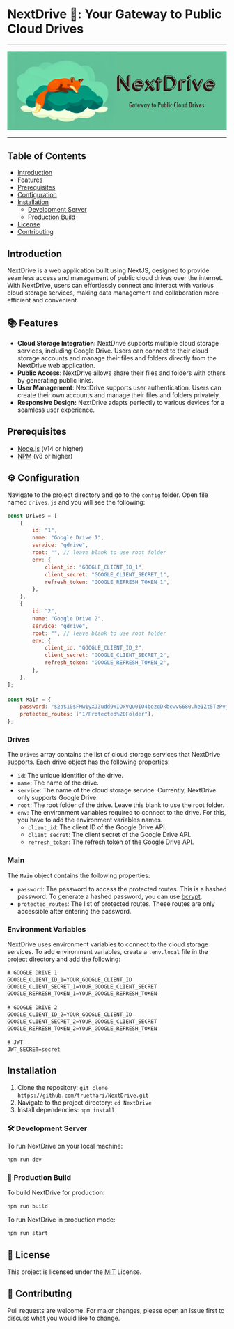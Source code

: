 # NextDrive 🦊: Your Gateway to Public Cloud Drives

---

![NextDrive Logo](/public/images/nextdrive-cover.png)

---

## Table of Contents

- [Introduction](#introduction)
- [Features](#-features)
- [Prerequisites](#prerequisites)
- [Configuration](#-configuration)
- [Installation](#installation)
  - [Development Server](#-development-server)
  - [Production Build](#-production-build)
- [License](#-license)
- [Contributing](#-contributing)

## Introduction

NextDrive is a web application built using NextJS, designed to provide seamless access and management of public cloud drives over the internet. With NextDrive, users can effortlessly connect and interact with various cloud storage services, making data management and collaboration more efficient and convenient.

## 📚 Features

- **Cloud Storage Integration**: NextDrive supports multiple cloud storage services, including Google Drive. Users can connect to their cloud storage accounts and manage their files and folders directly from the NextDrive web application.
- **Public Access**: NextDrive allows share their files and folders with others by generating public links.
- **User Management**: NextDrive supports user authentication. Users can create their own accounts and manage their files and folders privately.
- **Responsive Design:** NextDrive adapts perfectly to various devices for a seamless user experience.

## Prerequisites

- [Node.js](https://nodejs.org/en/) (v14 or higher)
- [NPM](https://www.npmjs.com/) (v8 or higher)

## ⚙️ Configuration

Navigate to the project directory and go to the `config` folder. Open file named `drives.js` and you will see the following:

```js
const Drives = [
    {
        id: "1",
        name: "Google Drive 1",
        service: "gdrive",
        root: "", // leave blank to use root folder
        env: {
            client_id: "GOOGLE_CLIENT_ID_1",
            client_secret: "GOOGLE_CLIENT_SECRET_1",
            refresh_token: "GOOGLE_REFRESH_TOKEN_1",
        },
    },
    {
        id: "2",
        name: "Google Drive 2",
        service: "gdrive",
        root: "", // leave blank to use root folder
        env: {
            client_id: "GOOGLE_CLIENT_ID_2",
            client_secret: "GOOGLE_CLIENT_SECRET_2",
            refresh_token: "GOOGLE_REFRESH_TOKEN_2",
        },
    },
];

const Main = {
    password: "$2a$10$FMw1yXJ3udd9WIOxVQU0IO4bozqDkbcwvG680.heIZt5TzPvjdGae",
    protected_routes: ["1/Protected%20Folder"],
};
```

### Drives

The `Drives` array contains the list of cloud storage services that NextDrive supports. Each drive object has the following properties:

- `id`: The unique identifier of the drive.
- `name`: The name of the drive.
- `service`: The name of the cloud storage service. Currently, NextDrive only supports Google Drive.
- `root`: The root folder of the drive. Leave this blank to use the root folder.
- `env`: The environment variables required to connect to the drive. For this, you have to add the environment variables names.
  - `client_id`: The client ID of the Google Drive API.
  - `client_secret`: The client secret of the Google Drive API.
  - `refresh_token`: The refresh token of the Google Drive API.

### Main

The `Main` object contains the following properties:

- `password`: The password to access the protected routes. This is a hashed password. To generate a hashed password, you can use [bcrypt](https://www.npmjs.com/package/bcrypt).
- `protected_routes`: The list of protected routes. These routes are only accessible after entering the password.

### Environment Variables

NextDrive uses environment variables to connect to the cloud storage services. To add environment variables, create a `.env.local` file in the project directory and add the following:

```env
# GOOGLE DRIVE 1
GOOGLE_CLIENT_ID_1=YOUR_GOOGLE_CLIENT_ID
GOOGLE_CLIENT_SECRET_1=YOUR_GOOGLE_CLIENT_SECRET
GOOGLE_REFRESH_TOKEN_1=YOUR_GOOGLE_REFRESH_TOKEN

# GOOGLE DRIVE 2
GOOGLE_CLIENT_ID_2=YOUR_GOOGLE_CLIENT_ID
GOOGLE_CLIENT_SECRET_2=YOUR_GOOGLE_CLIENT_SECRET
GOOGLE_REFRESH_TOKEN_2=YOUR_GOOGLE_REFRESH_TOKEN

# JWT
JWT_SECRET=secret
```

## Installation

1. Clone the repository: `git clone https://github.com/truethari/NextDrive.git`
2. Navigate to the project directory: `cd NextDrive`
3. Install dependencies: `npm install`

### 🛠 Development Server

To run NextDrive on your local machine:

```bash
npm run dev
```

### 🚀 Production Build

To build NextDrive for production:

```bash
npm run build
```

To run NextDrive in production mode:

```bash
npm run start
```

## 📄 License

This project is licensed under the [MIT](https://github.com/truethari/NextDrive/blob/master/LICENSE) License.


## 🌱 Contributing

Pull requests are welcome. For major changes, please open an issue first to discuss what you would like to change.
